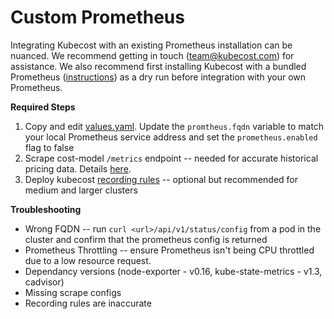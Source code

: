 # Custom Prometheus

Integrating Kubecost with an existing Prometheus installation can be nuanced. We recommend getting in touch (team@kubecost.com) for assistance. We also recommend first installing Kubecost with a bundled Prometheus ([instructions](http://kubecost.com/install)) as a dry run before integration with your own Prometheus.  

__Required Steps__

1. Copy and edit [values.yaml](https://github.com/kubecost/cost-analyzer-helm-chart/blob/master/cost-analyzer/values.yaml). Update the `promtheus.fqdn` variable to match your local Prometheus service address and set the `prometheus.enabled` flag to false
2. Scrape cost-model `/metrics` endpoint -- needed for accurate historical pricing data. Details [here](https://github.com/kubecost/cost-model/blob/master/PROMETHEUS.md#configuration).
3. Deploy kubecost [recording rules](https://github.com/kubecost/cost-analyzer-helm-chart/blob/master/cost-analyzer/values.yaml#L56) -- optional but recommended for medium and larger clusters

__Troubleshooting__

* Wrong FQDN -- run `curl <url>/api/v1/status/config` from a pod in the cluster and confirm that the prometheus config is returned
* Prometheus Throttling -- ensure Prometheus isn't being CPU throttled due to a low resource request.
* Dependancy versions (node-exporter - v0.16, kube-state-metrics - v1.3, cadvisor)
* Missing scrape configs
* Recording rules are inaccurate
